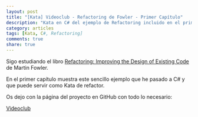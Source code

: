 ```yaml
---
layout: post
title: "[Kata] Videoclub - Refactoring de Fowler - Primer Capítulo"
description: "Kata en C# del ejemplo de Refactoring incluido en el primer capítulo del libro de Martin Fowler"
category: articles
tags: [Kata, C#, Refactoring]
comments: true
share: true
---
```


Sigo estudiando el libro [Refactoring: Improving the Design of Existing Code](http://martinfowler.com/books/refactoring.html) de Martin Fowler.

En el primer capítulo muestra este sencillo ejemplo que he pasado a C# y que puede servir como Kata de refactor.

Os dejo con la página del proyecto en GitHub con todo lo necesario:

<a href="http://ocana.github.io/Videoclub-Refactoring-Fowler/" class="btn">Videoclub</a>